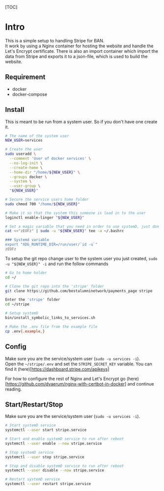 [TOC]

# Intro
This is a simple setup to handling Stripe for BAN.  
It work by using a Nginx container for hosting the website and handle the Let's Encrypt certificate. There is also an import container which import the data from Stripe and exports it to a json-file, which is used to build the website.

## Requirement
- docker
- docker-compose

## Install
This is meant to be run from a system user. So if you don't have one create it.
```bash
# The name of the system user
NEW_USER=services

# Create the user
sudo useradd \
  --comment 'User of docker services' \
  --no-log-init \
  --create-home \
  --home-dir "/home/${NEW_USER}" \
  --groups docker \
  --system \
  --user-group \
  "${NEW_USER}"

# Secure the service users home folder
sudo chmod 700 "/home/${NEW_USER}"

# Make it so that the system this someone is load in to the user
loginctl enable-linger "${NEW_USER}"

# Set a magic variable that you need in order to use systemD, just don't think about it
cat <<"zEOFz" | sudo -u "${NEW_USER}" tee -a ~/.bashrc

### Systemd variable
export "XDG_RUNTIME_DIR=/run/user/`id -u`"
zEOFz
```

To setup the git repo change user to the system user you just created, `sudo -u "${NEW_USER}" -i` and run the follow commands
```bash
# Go to home holder
cd ~/

# Clone the git repo into the 'stripe' folder
git clone https://github.com/bestalumninetwork/payments_page stripe

Enter the 'stripe' folder
cd ~/stripe

# Setup systemD
bin/install_symbolic_links_to_services.sh

# Make the .env file from the example file
cp .env{.example,}
```

## Config
Make sure you are the service/system user (`sudo -u services -i`).  
Open the `~/stripe/.env` and set the `STRIPE_SECRET_KEY` variable. You can find it (here)[https://dashboard.stripe.com/apikeys]  

For how to configure the rest of Nginx and Let's Encrypt go (here)[https://github.com/dvaerum/nginx-with-certbot-in-docker] and continue reading.

## Start/Restart/Stop
Make sure you are the service/system user (`sudo -u services -i`).

```bash
# Start systemD service
systemctl --user start stripe.service

# Start and enable systemD service to run after reboot
systemctl --user enable --now stripe.service

# Stop systemD service
systemctl --user stop stripe.service

# Stop and disable systemD service to run after reboot
systemctl --user disable --now stripe.service

# Restart systemD service
systemctl --user restart stripe.service
```



